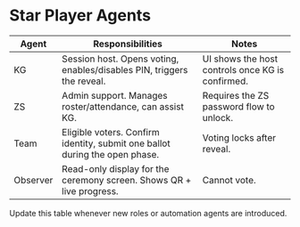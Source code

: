 # Star Player Agents

| Agent | Responsibilities | Notes |
|-------|------------------|-------|
| KG    | Session host. Opens voting, enables/disables PIN, triggers the reveal. | UI shows the host controls once KG is confirmed. |
| ZS    | Admin support. Manages roster/attendance, can assist KG. | Requires the ZS password flow to unlock. |
| Team  | Eligible voters. Confirm identity, submit one ballot during the open phase. | Voting locks after reveal. |
| Observer | Read-only display for the ceremony screen. Shows QR + live progress. | Cannot vote. |

Update this table whenever new roles or automation agents are introduced.

